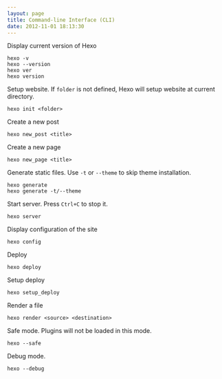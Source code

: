 ```yaml
---
layout: page
title: Command-line Interface (CLI)
date: 2012-11-01 18:13:30
---
```


Display current version of Hexo

	hexo -v
	hexo --version
	hexo ver
	hexo version

Setup website. If `folder` is not defined, Hexo will setup website at current directory.

	hexo init <folder>

Create a new post

	hexo new_post <title>

Create a new page

	hexo new_page <title>

Generate static files. Use `-t` or `--theme` to skip theme installation.

	hexo generate
	hexo generate -t/--theme

Start server. Press `Ctrl+C` to stop it.

	hexo server

Display configuration of the site

	hexo config

Deploy

	hexo deploy

Setup deploy

	hexo setup_deploy

Render a file

	hexo render <source> <destination>

Safe mode. Plugins will not be loaded in this mode.

	hexo --safe

Debug mode.

	hexo --debug